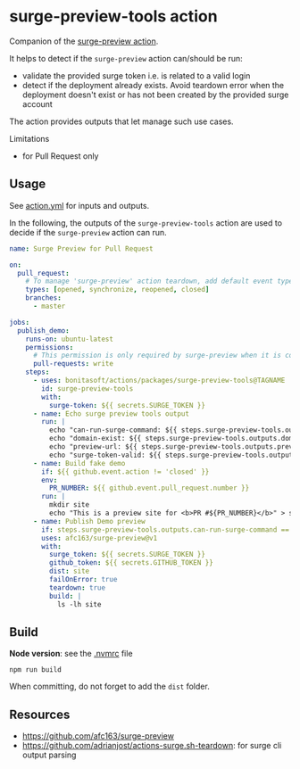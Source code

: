 # surge-preview-tools action

Companion of the [surge-preview action](https://github.com/afc163/surge-preview).

It helps to detect if the `surge-preview` action can/should be run:
- validate the provided surge token i.e. is related to a valid login 
- detect if the deployment already exists. Avoid teardown error when the deployment doesn't exist or has not been created by the provided surge account

The action provides outputs that let manage such use cases.

Limitations
- for Pull Request only

## Usage 

See [action.yml](./action.yml) for inputs and outputs.

In the following, the outputs of the `surge-preview-tools` action are used to decide if the `surge-preview` action can run.

```yaml
name: Surge Preview for Pull Request

on:
  pull_request:
    # To manage 'surge-preview' action teardown, add default event types + closed event type
    types: [opened, synchronize, reopened, closed]
    branches:
      - master

jobs:
  publish_demo:
    runs-on: ubuntu-latest
    permissions:
      # This permission is only required by surge-preview when it is configured to create Pull Request comment
      pull-requests: write
    steps:
      - uses: bonitasoft/actions/packages/surge-preview-tools@TAGNAME
        id: surge-preview-tools
        with:
          surge-token: ${{ secrets.SURGE_TOKEN }}
      - name: Echo surge preview tools output
        run: |
          echo "can-run-surge-command: ${{ steps.surge-preview-tools.outputs.can-run-surge-command }}"
          echo "domain-exist: ${{ steps.surge-preview-tools.outputs.domain-exist }}" 
          echo "preview-url: ${{ steps.surge-preview-tools.outputs.preview-url }}" 
          echo "surge-token-valid: ${{ steps.surge-preview-tools.outputs.surge-token-valid }}"
      - name: Build fake demo
        if: ${{ github.event.action != 'closed' }}
        env:
          PR_NUMBER: ${{ github.event.pull_request.number }}
        run: |
          mkdir site
          echo "This is a preview site for <b>PR #${PR_NUMBER}</b>" > site/index.html
      - name: Publish Demo preview
        if: steps.surge-preview-tools.outputs.can-run-surge-command == 'true'
        uses: afc163/surge-preview@v1
        with:
          surge_token: ${{ secrets.SURGE_TOKEN }}
          github_token: ${{ secrets.GITHUB_TOKEN }}
          dist: site
          failOnError: true
          teardown: true
          build: |
            ls -lh site
```


## Build

**Node version**: see the [.nvmrc](.nvmrc) file

`npm run build`

When committing, do not forget to add the `dist` folder.


## Resources

- https://github.com/afc163/surge-preview
- https://github.com/adrianjost/actions-surge.sh-teardown: for surge cli output parsing
